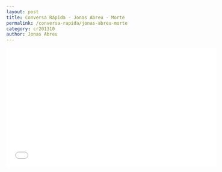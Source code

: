```yaml
---
layout: post
title: Conversa Rápida - Jonas Abreu - Morte
permalink: /conversa-rapida/jonas-abreu-morte
category: cr201310
author: Jonas Abreu
---
```


<iframe width="560" height="315" src="//www.youtube.com/embed/_9r0a_YWcQs" frameborder="0" allowfullscreen></iframe>
